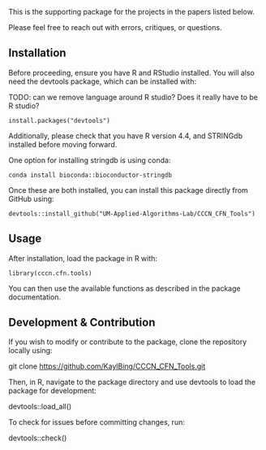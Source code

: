 This is the supporting package for the projects in the papers listed below.

Please feel free to reach out with errors, critiques, or questions.

## Installation

Before proceeding, ensure you have R and RStudio installed. You will also need the devtools package, which can be installed with:

TODO: can we remove language around R studio? Does it really have to be R studio?

```
install.packages("devtools")
```

Additionally, please check that you have R version 4.4, and STRINGdb installed before moving forward.

One option for installing stringdb is using conda:

```
conda install bioconda::bioconductor-stringdb
```

Once these are both installed, you can install this package directly from GitHub using:

```
devtools::install_github("UM-Applied-Algorithms-Lab/CCCN_CFN_Tools")
```

## Usage

After installation, load the package in R with:

```
library(cccn.cfn.tools)
```

You can then use the available functions as described in the package documentation.

## Development & Contribution

If you wish to modify or contribute to the package, clone the repository locally using:

git clone https://github.com/KaylBing/CCCN_CFN_Tools.git

Then, in R, navigate to the package directory and use devtools to load the package for development:

devtools::load_all()

To check for issues before committing changes, run:

devtools::check()

